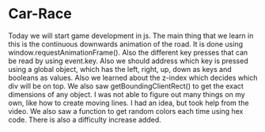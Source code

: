 # Car-Race
Today we will start game development in js. The main thing that we learn in this is the continuous downwards animation of the road. It is done using window.requestAnimationFrame(). Also the different key presses that can be read by using event.key. Also we should address which key is pressed using a global object, which has the left, right, up, down as keys and booleans as values. Also we learned about the z-index which decides which div will be on top. We also saw getBoundingClientRect() to get the exact dimensions of any object. I was not able to figure out many things on my own, like how to create moving lines. I had an idea, but took help from the video. We also saw a function to get random colors each time using hex code. There is also a difficulty increase added.

